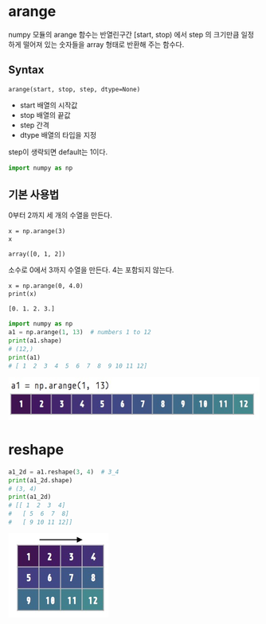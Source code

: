 # arange
numpy 모듈의 arange 함수는 반열린구간 [start, stop) 에서 step 의 크기만큼 일정하게 떨어져 있는 숫자들을 array 형태로 반환해 주는 함수다.

## Syntax
```
arange(start, stop, step, dtype=None)
```

* start 배열의 시작값
* stop 배열의 끝값
* step 간격
* dtype 배열의 타입을 지정

step이 생략되면 default는 1이다.

```python 
import numpy as np 
```


## 기본 사용법
0부터 2까지 세 개의 수열을 만든다.


```
x = np.arange(3)
x
```
```
array([0, 1, 2])
```
소수로 0에서 3까지 수열을 만든다. 4는 포함되지 않는다.
```
x = np.arange(0, 4.0)
print(x)
```
```
[0. 1. 2. 3.]
```



```python
import numpy as np
a1 = np.arange(1, 13)  # numbers 1 to 12
print(a1.shape)
# (12,)
print(a1)
# [ 1  2  3  4  5  6  7  8  9 10 11 12]
```

![](../.gitbook/assets/numpy/numpy02.png)


# reshape
```python 
a1_2d = a1.reshape(3, 4)  # 3_4
print(a1_2d.shape)
# (3, 4)
print(a1_2d)
# [[ 1  2  3  4]
#   [ 5  6  7  8]
#   [ 9 10 11 12]]
```   

![](../.gitbook/assets/numpy/numpy03.png)



